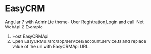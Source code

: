 # EasyCRM
Angular 7 with AdminLte theme- User Registration,Login and call .Net WebApi 2 Example

1. Host EasyCRMApi
2. Open EasyCRMUI/src/app/services/account.service.ts and replace value of the url with EasyCRMApi URL.
